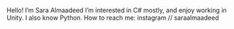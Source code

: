 Hello! I’m Sara Almaadeed
I’m interested in C# mostly, and enjoy working in Unity.
I also know Python.
How to reach me: instagram // saraalmaadeed
